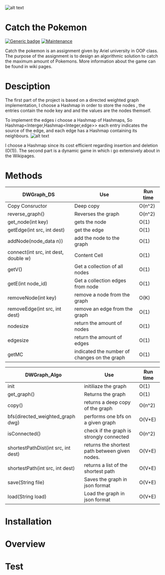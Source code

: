 ![alt text](https://i.insider.com/5798d6b1dd08951e578b47e6?width=700&format=jpeg&auto=webp)

# Catch the Pokemon
[![Generic badge](https://img.shields.io/badge/build-passing-<COLOR>.svg)](https://shields.io/)
[![Maintenance](https://img.shields.io/badge/issues-2-red.svg)](https://GitHub.com/Naereen/StrapDown.js/graphs/commit-activity)

Catch the pokemon is an assignment given by Ariel university in OOP class.
The purpose of the assignment is to design an algorithmic solution to catch 
the maximum amount of Pokemons. More information about the game can be found in wiki pages.

# Desciption
The first part of the project is based on a directed weighted graph implementation,
I choose a Hashmap in order to store the nodes , the entries contain the node key and
and the values are the nodes themself.

To implement the edges i choose a Hashmap of Hashmaps, So Hashmap<Interger,Hashmap<Integer,edge>>
each entry indicates the source of the edge, and each edge has a Hashmap containing its neighbours.
![alt text](https://i.ibb.co/FVTPqF9/leonardo.jpg)

I choose a Hashmap since its cost efficient regarding insertion and deletion (O(1)).
The second part is a dynamic game in which i go extensively about in the Wikipages.

# Methods
| DWGraph_DS  | Use | Run time | 
| ------------- | ------------- | --------|
| Copy Consructor | Deep copy  | O(n^2) | 
| reverse_graph()  | Reverses the graph  | O(n^2) | 
| get_node(int key)  | gets the node  | O(1) |
| getEdge(int src, int dest) | get the edge  | O(1) | 
| addNode(node_data n))  | add the node to the graph  | O(1) | 
| connect(int src, int dest, double w)  | Content Cell  | O(1) | 
| getV()  | Get a collection of all nodes  | O(1) | 
| getE(int node_id)  | Get a collection edges from node  | O(1) | 
| removeNode(int key)  | remove a node from the graph  | O(K) | 
| removeEdge(int src, int dest)  | remove an edge from the graph  | O(1) | 
| nodesize  | return the amount of nodes  | O(1) | 
| edgesize  | return the amount of edges  | O(1) | 
| getMC  | indicated the number of changes on the graph  | O(1) | 

| DWGraph_Algo  | Use | Run time | 
| ------------- | ------------- | --------|
| init | initiliaze the graph  | O(1) | 
| get_graph()  | Returns the graph  | O(1) | 
| copy()  | returns a deep copy of the graph | O(n^2) |
| bfs(directed_weighted_graph dwg) | performs one bfs on a given graph  | O(V+E) | 
| isConnected()  | check if the graph is strongly connected  | O(n^2) | 
| shortestPathDist(int src, int dest)  | returns the shortest path between given nodes.  | O(V+E) | 
| shortestPath(int src, int dest)  | returns a list of the shortest path  | O(V+E) | 
| save(String file)  | Saves the graph in json format  | O(V+E) | 
| load(String load)  | Load the graph in json format  | O(V+E) | 



# Installation

# Overview

# Test
